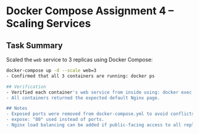 # Docker Compose Assignment 4 – Scaling Services

## Task Summary

Scaled the `web` service to 3 replicas using Docker Compose:

```bash
docker-compose up -d --scale web=3
- Confirmed that all 3 containers are running: docker ps

## Verification
- Verified each container's web service from inside using: docker exec -it <container_id> wget -qO- localhost
- All containers returned the expected default Nginx page.

## Notes
- Exposed ports were removed from docker-compose.yml to avoid conflicts.
- expose: "80" used instead of ports.
- Nginx load balancing can be added if public-facing access to all replicas is needed.
```
